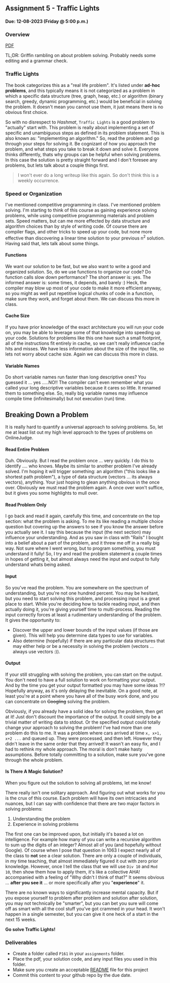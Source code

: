 ## Assignment 5 - Traffic Lights
#### Due: 12-08-2023 (Friday @ 5:00 p.m.)

### Overview

[PDF](p161.pdf)

TL;DR: Griffin rambling on about problem solving. Probably needs some editing and a grammar check.

### Traffic Lights

The book categorizes this as a "real life problem". It's listed under **ad-hoc problems**, and this typically means it is not categorized as a problem in which a specific data structure (tree, graph, heap, etc.) or algorithm (binary search, greedy, dynamic programming, etc.) would be beneficial in solving the problem. It doesn't mean you cannot use them, it just means there is no obvious first choice.

So with no disrespect to *Hashmat*, `Traffic Lights` is a good problem to "actually" start with. This problem is really about implementing a set of specific and unambiguous steps as defined in its problem statement. This is also known as: "implementing an algorithm." So, read the problem and go through your steps for solving it. Be cognizant of how you approach the problem, and what steps you take to break it down and solve it. Everyone thinks differently, thats why groups can be helpful when solving problems. In this case the solution is pretty straight forward and I don't foresee any problems, but lets talk about a couple things first. 

>I won't ever do a long writeup like this again. So don't think this is a weekly occurrence.

### Speed or Organization

I've mentioned competitive programming in class. I've mentioned problem solving. I'm starting to think of this course as gaining experience solving problems, while using competitive programming materials and problem sets. Speed matters, but can me more effected by data structure and algorithm choices than by style of writing code. Of course there are compiler flags, and other tricks to speed up your code, but none more effective than discovering a linear time solution to your previous n<sup>2</sup> solution. Having said that, lets talk about some things.

#### Functions

We want our solution to be fast, but we also want to write a good and organized solution. So, do we use functions to organize our code? Do function calls slow down performance? The short answer is: yes. The informed answer is: some times, it depends, and barely :) Heck, the compiler may blow up most of your code to make it more efficient anyway, so you might as well put repetitive logical chunks of code in a function, make sure they work, and forget about them. We can discuss this more in class.

#### Cache Size

If you have prior knowledge of the exact architecture you will run your code on, you may be able to leverage some of that knowledge into speeding up your code. Solutions for problems like this one have such a small footprint, all of the instructions fit entirely in cache, so we can't really influence cache hits and misses. We have less information about the size of the input file, so lets not worry about cache size. Again we can discuss this more in class.

#### Variable Names

Do short variable names run faster than long descriptive ones? You guessed it ... yes .....NO!! The compiler can't even remember what you called your long descriptive variables because it cares so little. It renamed them to something else. So, really big variable names may influence compile time (infinitesimally) but not execution (run) time.

## Breaking Down a Problem

It is really hard to quantify a universal approach to solving problems. So, let me at least list out my high level approach to the types of problems on OnlineJudge.

#### Read Entire Problem

Duh. Obviously. But I read the problem once ... very quickly. I do this to identify .... who knows. Maybe its similar to another problem I've already solved. I'm hoping it will trigger something: an algorithm ("this looks like a shortest path problem"), a type of data structure (vectors ... its always vectors), anything. Your just hoping to glean anything obvious in the once over. Obviously we must read the problem again. A once over won't suffice, but it gives you some highlights to mull over.

#### Read Problem Only

I go back and read it again, carefully this time, and concentrate on the top section: what the problem is asking. To me its like reading a multiple choice question but covering up the answers to see if you know the answer before you actually see it. I say this because the input (the next section) may influence your understanding. And as you saw in class with "Rails" I bought into a belief about a part of the problem, and it threw me off in a really big way. Not sure where I went wrong, but to program something, you must understand it fully! So, I try and read the problem statement a couple times in hopes of getting it, but almost always need the input and output to fully understand whats being asked.

#### Input

So you've read the problem. You are somewhere on the spectrum of understanding, but you're not one hundred percent. You may be hesitant, but you need to start solving this problem, and processing input is a great place to start. While you're deciding how to tackle reading input, and then actually doing it, you're giving yourself time to multi-process. Reading the input correctly forces at least a rudimentary understanding of the problem. It gives the opportunity to:

- Discover the upper and lower bounds of the input values (if those are given). This will help you determine data types to use for variables.
- Also determine (hopefully) if there are any particular data structures that may either help or be a necessity in solving the problem (vectors ... always use vectors :)).

#### Output

If your still struggling with solving the problem, you can start on the output. You don't need to have a full solution to work on formatting your output. And by the time you get your output formatted you may have some ideas ?!? Hopefully anyway, as it's only delaying the inevitable. On a good note, at least you're at a point where you have all of the busy work done, and you can concentrate on ~~Googling~~ solving the problem.

Obviously, if you already have a solid idea for solving the problem, then get at it! Just don't discount the importance of the output. It could simply be a trivial matter of writing data to stdout. Or the specified output could totally change your approach to solving the problem! I've had more than one problem do this to me. It was a problem where cars arrived at time `x, x+1, x+2 ...` and queued up. They were processed, and then left. However they didn't leave in the same order that they arrived! It wasn't an easy fix, and I had to rethink my whole approach. The moral is don't make hasty assumptions. Before totally committing to a solution, make sure you've gone through the whole problem. 


#### Is There A Magic Solution?

When you figure out the solution to solving all problems, let me know! 

There really isn't one solitary approach. And figuring out what works for you is the crux of this course. Each problem will have its own intricacies and nuances, but I can say with confidence that there are two major factors in solving problems:

1. Understanding the problem
2. Experience in solving problems

The first one can be improved upon, but initially it's based a lot on intelligence. For example how many of you can write a recursive algorithm to sum up the digits of an integer? Almost all of you (and hopefully without Google). Of course when I pose that question in 1063 I expect nearly all of the class to **not** see a clear solution. There are only a couple of individuals, in my time teaching, that almost immediately figured it out with zero prior knowledge.  However, once I tell the class that we will use `Div 10` and `Mod 10`, then show them how to apply them, it's like a collective AHA! accompanied with a feeling of "Why didn't I think of that?" It seems obvious ... **after you see it** ... or more specifically after you "**experience**" it. 

There are no known ways to significantly increase mental capacity. But if you expose yourself to problem after problem and solution after solution, you may not technically be "smarter", but you can bet you sure will come off as smart with all the cool stuff you've got crammed in your head. It won't happen in a single semester, but you can give it one heck of a start in the next 15 weeks. 

**Go solve Traffic Lights!**

### Deliverables

- Create a folder called `P161` in your `assignments` folder.
- Place the pdf, your solution code, and any input files you used in this folder.
- Make sure you create an acceptable [README](../../Resources/03-Readmees/README.md) file for this project
- Commit this content to your github repo by the due date.
